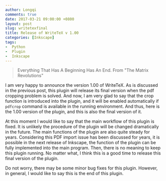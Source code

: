 ```yaml
---
author: Longqi
comments: true
date: 2017-03-21 09:00:00 +0800
layout: post
slug: writetexfinal
title: Release of WriteTeX v 1.00
categories: [Inkscape]
tags:
-  Python
-  Plugin
-  Inkscape
---
```


> Everything That Has A Beginning Has An End.
>                           From "The Matrix Revolutions"

I am very happy to announce the version 1.00 of WriteTeX. As is discussed in the previous post, this plugin will release its final version when the pdf cropping problem is solved. And now, I am very glad to say that the crop function is introduced into the plugin, and it will be enabled automatically if `pdfcrop` command is available in the running environment. And thus, here is the 1.00 version of the plugin, and this is also the final version of it.

At this moment I would like to say that the main workflow of this plugin is fixed. It is unlikely the procedure of the plugin will be changed dramatically in the future. The main functions of the plugin are also quite steady for years. Considering this PDF import issue has been discussed for years, it is possible in the next release of Inkscape, the function of the plugin can be fully implemented into the main program. Then, there is no meaning to keep this plugin running. No matter what, I think this is a good time to release this final version of the plugin.

Do not worry, there may be some minor bug fixes for this plugin. However, in general, I would like to say this is the end of this plugin.

